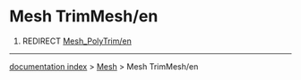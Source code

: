 # Mesh TrimMesh/en
1.  REDIRECT [Mesh\_PolyTrim/en](Mesh_PolyTrim/en.md)

---
[documentation index](../README.md) > [Mesh](Mesh_Workbench.md) > Mesh TrimMesh/en
